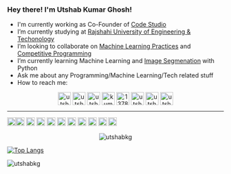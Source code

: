 ### Hey there! I'm Utshab Kumar Ghosh!


- I'm currently working as Co-Founder of <a href="https://code-studio-4.com/">Code Studio</a>
- I’m currently studying at <a href="https://www.ruet.ac.bd/">Rajshahi University of Engineering & Techonology</a>
- I’m looking to collaborate on [Machine Learning Practices](https://github.com/utshabkg/ML_Competition-AND-Practice) and [Competitive Programming](https://github.com/utshabkg/Competitive_Contest_Problem_Solves)
- I’m currently learning Machine Learning and [Image Segmenation](https://github.com/utshabkg/Image_Segmentation) with Python
- Ask me about any Programming/Machine Learning/Tech related stuff
- How to reach me: 
<p align="center">
<a href="https://linkedin.com/in/utshabkg" target="blank"><img align="center" src="https://cdn.jsdelivr.net/npm/simple-icons@3.0.1/icons/linkedin.svg" alt="utshabkg" height="30" width="30" /></a>
    <a href="https://www.kaggle.com/utshabkumarghosh" target="blank"><img align="center" src="https://cdn.jsdelivr.net/npm/simple-icons@3.0.1/icons/kaggle.svg" alt="utshabkumarghosh" height="30" width="30" /></a>
<a href="https://codeforces.com/profile/utshab_1603022" target="blank"><img align="center" src="https://cdn.jsdelivr.net/npm/simple-icons@3.0.1/icons/codeforces.svg" alt="utshab_1603022" height="30" width="30" /></a>
<a href="https://www.hackerearth.com/@kumarutshab/" target="blank"><img align="center" src="https://cdn.jsdelivr.net/npm/simple-icons@3.0.1/icons/hackerearth.svg" alt="kumarutshab" height="30" width="30" /></a> 
<a href="https://stackoverflow.com/users/13785896/utshab-kumar-ghosh" target="blank"><img align="center" src="https://cdn.jsdelivr.net/npm/simple-icons@3.0.1/icons/stackoverflow.svg" alt="13785896" height="30" width="30" /></a>
<a href="https://facebook.com/utshabkg" target="blank"><img align="center" src="https://cdn.jsdelivr.net/npm/simple-icons@3.0.1/icons/facebook.svg" alt="utshabkg" height="30" width="30" /></a>
<a href="https://instagram.com/utshabkg" target="blank"><img align="center" src="https://cdn.jsdelivr.net/npm/simple-icons@3.0.1/icons/instagram.svg" alt="utshabkg" height="30" width="30" /></a>
 <a href="https://twitter.com/utshabkg" target="blank"><img align="center" src="https://cdn.jsdelivr.net/npm/simple-icons@3.0.1/icons/twitter.svg" alt="utshabkg" height="30" width="30" /></a>
</p>
<hr>
<p align="left"><img src="https://devicons.github.io/devicon/devicon.git/icons/python/python-original.svg" alt="python" width="20" height="20"/><img src="https://devicons.github.io/devicon/devicon.git/icons/c/c-original.svg" alt="c" width="20" height="20"/>
<img src="https://cdn.jsdelivr.net/npm/simple-icons@3.0.1/icons/tensorflow.svg" alt="tf" width="20" height="20"/>
<img src="https://cdn.jsdelivr.net/npm/simple-icons@3.3.0/icons/pytorch.svg" alt="pytorch" width="20" height="20"/> 
<img src="https://devicons.github.io/devicon/devicon.git/icons/html5/html5-original-wordmark.svg" alt="html5" width="20" height="20"/>
 <img src="https://devicons.github.io/devicon/devicon.git/icons/css3/css3-original-wordmark.svg" alt="css3" width="20" height="20"/>
 <img src="https://devicons.github.io/devicon/devicon.git/icons/bootstrap/bootstrap-plain.svg" alt="bootstrap" width="20" height="20"/>
  <img src="https://cdn.jsdelivr.net/npm/simple-icons@3.3.0/icons/django.svg" alt="django" width="20" height="20"/>
  <img src="https://devicons.github.io/devicon/devicon.git/icons/linux/linux-original.svg" alt="linux" width="20" height="20"/>
  <img src="https://cdn.jsdelivr.net/npm/simple-icons@3.3.0/icons/microsoftpowerpoint.svg" alt="ms powerpoint" width="20" height="20"/>
  <img src="https://cdn.jsdelivr.net/npm/simple-icons@3.3.0/icons/microsoftexcel.svg" alt="ms excel" width="20" height="20"/>
  
</p><p align="center"> <img src="https://github-readme-stats.vercel.app/api?username=utshabkg&show_icons=true" alt="utshabkg" /> </p>

[![Top Langs](https://github-readme-stats.vercel.app/api/top-langs/?username=utshabkg)](https://github.com/utshabkg/github-readme-stats)<p align="left"> <img src="https://komarev.com/ghpvc/?username=utshabkg" alt="utshabkg" /> </p>


